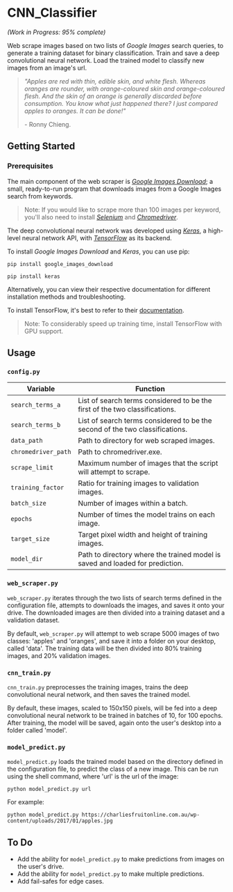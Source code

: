 # CNN_Classifier

*(Work in Progress: 95% complete)*

Web scrape images based on two lists of _Google Images_ search queries, to generate a training dataset for binary classification. Train and save a deep convolutional neural network. Load the trained model to classify new images from an image's url.

> _"Apples are red with thin, edible skin, and white flesh. Whereas oranges are rounder, with orange-coloured skin and orange-coloured flesh. And the skin of an orange is generally discarded before consumption. You know what just happened there? I just compared apples to oranges. It can be done!"_
>
> \- Ronny Chieng.

## Getting Started

### Prerequisites

The main component of the web scraper is _[Google Images Download](https://github.com/hardikvasa/google-images-download)_; a small, ready-to-run program that downloads images from a Google Images search from keywords.
> Note: If you would like to scrape more than 100 images per keyword, you'll also need to install _[Selenium](https://www.seleniumhq.org/)_ and _[Chromedriver](http://chromedriver.chromium.org/)_.

The deep convolutional neural network was developed using _[Keras](https://keras.io/)_, a high-level neural network API, with _[TensorFlow](https://www.tensorflow.org/)_ as its backend.

To install _Google Images Download_ and _Keras_, you can use pip:
```
pip install google_images_download
```
```
pip install keras
```
Alternatively, you can view their respective documentation for different installation methods and troubleshooting.

To install TensorFlow, it's best to refer to their [documentation](https://www.tensorflow.org/install/).
> Note: To considerably speed up training time, install TensorFlow with GPU support.

## Usage

### `config.py`

| Variable            | Function                                                                      |
| ------------------- | ----------------------------------------------------------------------------- |
| `search_terms_a`    | List of search terms considered to be the first of the two classifications.   |
| `search_terms_b`    | List of search terms considered to be the second of the two classifications.  |
| `data_path`         | Path to directory for web scraped images.                                     |
| `chromedriver_path` | Path to chromedriver.exe.                                                     |
| `scrape_limit`      | Maximum number of images that the script will attempt to scrape.              |
| `training_factor`   | Ratio for training images to validation images.                               |
| `batch_size`        | Number of images within a batch.                                              |
| `epochs`            | Number of times the model trains on each image.                               |
| `target_size`       | Target pixel width and height of training images.                             |
| `model_dir`         | Path to directory where the trained model is saved and loaded for prediction. |

### `web_scraper.py`

`web_scraper.py` iterates through the two lists of search terms defined in the configuration file, attempts to downloads the images, and saves it onto your drive. The downloaded images are then divided into a training dataset and a validation dataset.

By default, `web_scraper.py` will attempt to web scrape 5000 images of two classes: 'apples' and 'oranges', and save it into a folder on your desktop, called 'data'. The training data will be then divided into 80% training images, and 20% validation images.

### `cnn_train.py`

`cnn_train.py` preprocesses the training images, trains the deep convolutional neural network, and then saves the trained model.

By default, these images, scaled to 150x150 pixels, will be fed into a deep convolutional neural network to be trained in batches of 10, for 100 epochs. After training, the model will be saved, again onto the user's desktop into a folder called 'model'.

### `model_predict.py`

`model_predict.py` loads the trained model based on the directory defined in the configuration file, to predict the class of a new image. This can be run using the shell command, where 'url' is the url of the image:
```
python model_predict.py url
```
For example:
```
python model_predict.py https://charliesfruitonline.com.au/wp-content/uploads/2017/01/apples.jpg
```

## To Do

- Add the ability for `model_predict.py` to make predictions from images on the user's drive.
- Add the ability for `model_predict.py` to make multiple predictions.
- Add fail-safes for edge cases.
